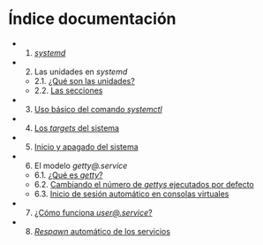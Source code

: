 
# Índice documentación

* 1. [_systemd_](https://github.com/adriisotuu/)

* 2. Las unidades en _systemd_
	* 2.1. [¿Qué son las unidades?](https://github.com/adriisotuu/)
	* 2.2. [Las secciones](https://github.com/adriisotuu/)

* 3. [Uso básico del comando _systemctl_](https://github.com/adriisotuu/)

* 4. [Los _targets_ del sistema](https://github.com/adriisotuu/)

* 5. [Inicio y apagado del sistema](https://github.com/adriisotuu/)

* 6. El modelo _getty@.service_
	* 6.1. [¿Qué es _getty_?](https://github.com/adriisotuu/)
	* 6.2. [Cambiando el número de _gettys_ ejecutados por defecto](https://github.com/adriisotuu/)
	* 6.3. [Inicio de sesión automático en consolas virtuales](https://github.com/adriisotuu/)

* 7. [¿Cómo funciona _user@.service_?](https://github.com/adriisotuu/)

* 8. [_Respawn_ automático de los servicios](https://github.com/adriisotuu/)

